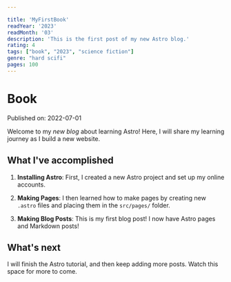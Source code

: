```yaml
---

title: 'MyFirstBook'
readYear: '2023'
readMonth: '03'
description: 'This is the first post of my new Astro blog.'
rating: 4
tags: ["book", "2023", "science fiction"]
genre: "hard scifi"
pages: 100
---
```

# Book

Published on: 2022-07-01

Welcome to my _new blog_ about learning Astro! Here, I will share my learning journey as I build a new website.

## What I've accomplished

1. **Installing Astro**: First, I created a new Astro project and set up my online accounts.

2. **Making Pages**: I then learned how to make pages by creating new `.astro` files and placing them in the `src/pages/` folder.

3. **Making Blog Posts**: This is my first blog post! I now have Astro pages and Markdown posts!

## What's next

I will finish the Astro tutorial, and then keep adding more posts. Watch this space for more to come.
